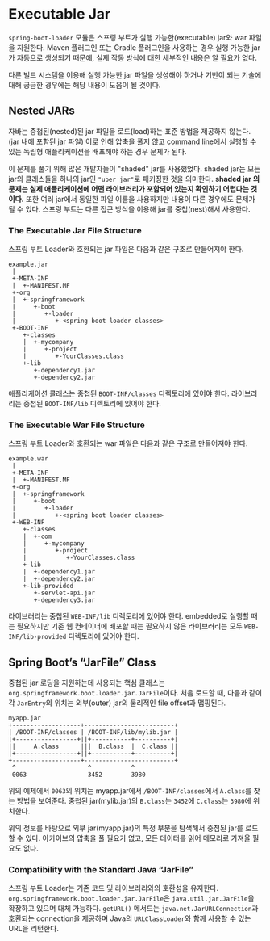 # Executable Jar

`spring-boot-loader` 모듈은 스프링 부트가 실행 가능한(executable) jar와 war 파일을 지원한다. Maven 플러그인 또는 Gradle 플러그인을 사용하는 경우 실행 가능한 jar가 자동으로 생성되기 때문에, 실제 작동 방식에 대한 세부적인 내용은 알 필요가 없다.

다른 빌드 시스템을 이용해 실행 가능한 jar 파일을 생성해야 하거나 기반이 되는 기술에 대해 궁금한 경우에는 해당 내용이 도움이 될 것이다.

## Nested JARs
자바는 중첩된(nested)된 jar 파일을 로드(load)하는 표준 방법을 제공하지 않는다. (jar 내에 포함된 jar 파일) 이로 인해 압축을 풀지 않고 command line에서 실행할 수 있는 독립형 애플리케이션을 배포해야 하는 경우 문제가 된다.

이 문제를 풀기 위해 많은 개발자들이 "shaded" jar를 사용했었다. shaded jar는 모든 jar의 클래스들을 하나의 jar인 `"uber jar"`로 패키징한 것을 의미한다. **shaded jar
의 문제는 실제 애플리케이션에 어떤 라이브러리가 포함되어 있는지 확인하기 어렵다는 것이다.** 또한 여러 jar에서 동일한 파일 이름을 사용하지만 내용이 다른 경우에도 문제가 될 수 있다. 스프링 부트는 다른 접근 방식을 이용해 jar를 중첩(nest)해서 사용한다.

### The Executable Jar File Structure
스프링 부트 Loader와 호환되는 jar 파일은 다음과 같은 구조로 만들어져야 한다.

```
example.jar
 |
 +-META-INF
 |  +-MANIFEST.MF
 +-org
 |  +-springframework
 |     +-boot
 |        +-loader
 |           +-<spring boot loader classes>
 +-BOOT-INF
    +-classes
    |  +-mycompany
    |     +-project
    |        +-YourClasses.class
    +-lib
       +-dependency1.jar
       +-dependency2.jar
```

애플리케이션 클래스는 중첩된 `BOOT-INF/classes` 디렉토리에 있어야 한다. 라이브러리는 중첩된 `BOOT-INF/lib` 디렉토리에 있어야 한다.

### The Executable War File Structure
스프링 부트 Loader와 호환되는 war 파일은 다음과 같은 구조로 만들어져야 한다.


```
example.war
 |
 +-META-INF
 |  +-MANIFEST.MF
 +-org
 |  +-springframework
 |     +-boot
 |        +-loader
 |           +-<spring boot loader classes>
 +-WEB-INF
    +-classes
    |  +-com
    |     +-mycompany
    |        +-project
    |           +-YourClasses.class
    +-lib
    |  +-dependency1.jar
    |  +-dependency2.jar
    +-lib-provided
       +-servlet-api.jar
       +-dependency3.jar
```

라이브러리는 중첩된 `WEB-INF/lib` 디렉토리에 있어야 한다. embedded로 실행할 때는 필요하지만 기존 웹 컨테이너에 배포할 때는 필요하지 않은 라이브러리는 모두 `WEB-INF/lib-provided` 디렉토리에 있어야 한다.

## Spring Boot’s “JarFile” Class
중첩된 jar 로딩을 지원하는데 사용되는 핵심 클래스는 `org.springframework.boot.loader.jar.JarFile`이다. 처음 로드할 때, 다음과 같이 각 `JarEntry`의 위치는 외부(outer) jar의 물리적인 file offset과 맵핑된다.

```
myapp.jar
+-------------------+-------------------------+
| /BOOT-INF/classes | /BOOT-INF/lib/mylib.jar |
|+-----------------+||+-----------+----------+|
||     A.class      |||  B.class  |  C.class ||
|+-----------------+||+-----------+----------+|
+-------------------+-------------------------+
 ^                    ^           ^
 0063                 3452        3980
```

위의 예제에서 `0063`의 위치는 myapp.jar에서 `/BOOT-INF/classes`에서 `A.class`를 찾는 방법을 보여준다. 중첩된 jar(mylib.jar)의 `B.class`는 `3452`에 `C.class`는 `3980`에 위치한다.

위의 정보를 바탕으로 외부 jar(myapp.jar)의 특정 부분을 탐색해서 중첩된 jar를 로드할 수 있다. 아카이브의 압축을 풀 필요가 없고, 모든 데이터를 읽어 메모리로 가져올 필요도 없다.

### Compatibility with the Standard Java “JarFile”
스프링 부트 Loader는 기존 코드 및 라이브러리와의 호환성을 유지한다. `org.springframework.boot.loader.jar.JarFile`은 `java.util.jar.JarFile`을 확장하고 있으며 대체 가능하다. `getURL()` 메서드는 `java.net.JarURLConnection`과 호환되는 connection을 제공하며 Java의 `URLClassLoader`와 함께 사용할 수 있는 URL을 리턴한다.
